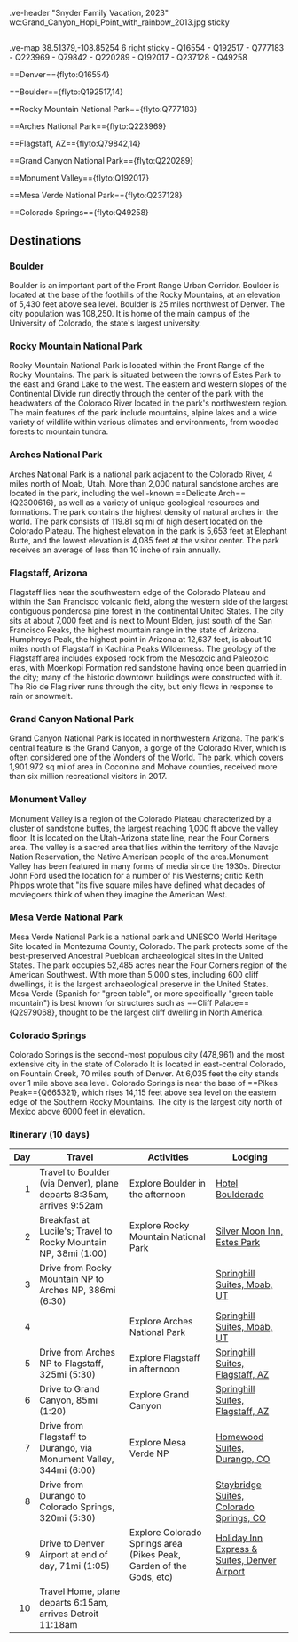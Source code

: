 .ve-header "Snyder Family Vacation, 2023" wc:Grand_Canyon_Hopi_Point_with_rainbow_2013.jpg sticky

##

.ve-map 38.51379,-108.85254 6 right sticky
    - Q16554
    - Q192517
    - Q777183
    - Q223969
    - Q79842
    - Q220289
    - Q192017
    - Q237128
    - Q49258

==Denver=={flyto:Q16554}

==Boulder=={flyto:Q192517,14}

==Rocky Mountain National Park=={flyto:Q777183}

==Arches National Park=={flyto:Q223969}

==Flagstaff, AZ=={flyto:Q79842,14}

==Grand Canyon National Park=={flyto:Q220289}

==Monument Valley=={flyto:Q192017}

==Mesa Verde National Park=={flyto:Q237128}

==Colorado Springs=={flyto:Q49258}

## Destinations

### Boulder

Boulder is an important part of the Front Range Urban Corridor.  Boulder is located at the base of the foothills of the Rocky Mountains, at an elevation of 5,430 feet above sea level. Boulder is 25 miles northwest of Denver. The city population was 108,250.  It is home of the main campus of the University of Colorado, the state's largest university.

### Rocky Mountain National Park

Rocky Mountain National Park is located within the Front Range of the Rocky Mountains. The park is situated between the towns of Estes Park to the east and Grand Lake to the west. The eastern and western slopes of the Continental Divide run directly through the center of the park with the headwaters of the Colorado River located in the park's northwestern region. The main features of the park include mountains, alpine lakes and a wide variety of wildlife within various climates and environments, from wooded forests to mountain tundra.

### Arches National Park

Arches National Park is a national park adjacent to the Colorado River, 4 miles north of Moab, Utah.  More than 2,000 natural sandstone arches are located in the park, including the well-known ==Delicate Arch=={Q2300616}, as well as a variety of unique geological resources and formations. The park contains the highest density of natural arches in the world.  The park consists of 119.81 sq mi of high desert located on the Colorado Plateau. The highest elevation in the park is 5,653 feet at Elephant Butte, and the lowest elevation is 4,085 feet at the visitor center. The park receives an average of less than 10 inche of rain annually.

### Flagstaff, Arizona

Flagstaff lies near the southwestern edge of the Colorado Plateau and within the San Francisco volcanic field, along the western side of the largest contiguous ponderosa pine forest in the continental United States. The city sits at about 7,000 feet and is next to Mount Elden, just south of the San Francisco Peaks, the highest mountain range in the state of Arizona. Humphreys Peak, the highest point in Arizona at 12,637 feet, is about 10 miles north of Flagstaff in Kachina Peaks Wilderness. The geology of the Flagstaff area includes exposed rock from the Mesozoic and Paleozoic eras, with Moenkopi Formation red sandstone having once been quarried in the city; many of the historic downtown buildings were constructed with it. The Rio de Flag river runs through the city, but only flows in response to rain or snowmelt.

### Grand Canyon National Park

Grand Canyon National Park is located in northwestern Arizona.  The park's central feature is the Grand Canyon, a gorge of the Colorado River, which is often considered one of the Wonders of the World. The park, which covers 1,901.972 sq mi of area in Coconino and Mohave counties, received more than six million recreational visitors in 2017.

### Monument Valley

Monument Valley is a region of the Colorado Plateau characterized by a cluster of sandstone buttes, the largest reaching 1,000 ft above the valley floor. It is located on the Utah-Arizona state line, near the Four Corners area. The valley is a sacred area that lies within the territory of the Navajo Nation Reservation, the Native American people of the area.Monument Valley has been featured in many forms of media since the 1930s. Director John Ford used the location for a number of his Westerns; critic Keith Phipps wrote that "its five square miles have defined what decades of moviegoers think of when they imagine the American West.

### Mesa Verde National Park

Mesa Verde National Park is a national park and UNESCO World Heritage Site located in Montezuma County, Colorado. The park protects some of the best-preserved Ancestral Puebloan archaeological sites in the United States.  The park occupies 52,485 acres near the Four Corners region of the American Southwest. With more than 5,000 sites, including 600 cliff dwellings, it is the largest archaeological preserve in the United States. Mesa Verde (Spanish for "green table", or more specifically "green table mountain") is best known for structures such as ==Cliff Palace=={Q2979068}, thought to be the largest cliff dwelling in North America.

### Colorado Springs

Colorado Springs is the second-most populous city (478,961) and the most extensive city in the state of Colorado It is located in east-central Colorado, on Fountain Creek, 70 miles south of Denver.  At 6,035 feet the city stands over 1 mile above sea level. Colorado Springs is near the base of ==Pikes Peak=={Q665321}, which rises 14,115 feet above sea level on the eastern edge of the Southern Rocky Mountains. The city is the largest city north of Mexico above 6000 feet in elevation.

### Itinerary (10 days)

| Day | Travel | Activities | Lodging |
| --: | ----------  | ----------- | --------- |
| 1 |  Travel to Boulder (via Denver), plane departs 8:35am, arrives 9:52am | Explore Boulder in the afternoon | [Hotel Boulderado](https://www.boulderado.com/)|
| 2 | Breakfast at Lucile's; Travel to Rocky Mountain NP, 38mi (1:00) | Explore Rocky Mountain National Park | [Silver Moon Inn, Estes Park](https://www.silvermooninn.com/) |
| 3 | Drive from Rocky Mountain NP to Arches NP, 386mi (6:30) | | [Springhill Suites, Moab, UT](https://www.marriott.com/en-us/hotels/cnyms-springhill-suites-moab/overview/) |
| 4 | | Explore Arches National Park | [Springhill Suites, Moab, UT](https://www.marriott.com/en-us/hotels/cnyms-springhill-suites-moab/overview/) |
| 5 | Drive from Arches NP to Flagstaff,  325mi (5:30) | Explore Flagstaff in afternoon | [Springhill Suites, Flagstaff, AZ](https://www.marriott.com/en-us/hotels/flgsh-springhill-suites-flagstaff/overview) |
| 6 | Drive to Grand Canyon, 85mi (1:20) | Explore Grand Canyon | [Springhill Suites, Flagstaff, AZ](https://www.marriott.com/en-us/hotels/flgsh-springhill-suites-flagstaff/overview) |
| 7 | Drive from Flagstaff to Durango, via Monument Valley, 344mi (6:00) | Explore Mesa Verde NP | [Homewood Suites, Durango, CO](https://www.hilton.com/en/hotels/drogshw-homewood-suites-durango-co/) |
| 8 | Drive from Durango to Colorado Springs, 320mi (5:30) | | [Staybridge Suites, Colorado Springs, CO](https://www.staybridge.com/hotels/us/en/colorado-springs/cosaf/hoteldetail) |
| 9 | Drive to Denver Airport at end of day, 71mi (1:05)| Explore Colorado Springs area (Pikes Peak, Garden of the Gods, etc) | [Holiday Inn Express & Suites, Denver Airport](https://www.ihg.com/holidayinnexpress/hotels/us/en/denver/dentr/hoteldetail) |
| 10 |  Travel Home, plane departs 6:15am, arrives Detroit 11:18am | | |
